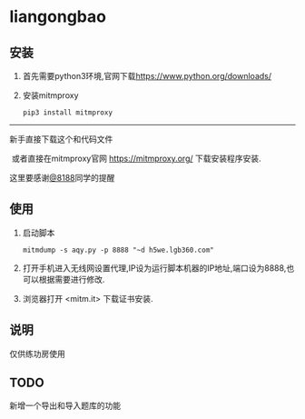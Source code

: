 # liangongbao

## 安装

1. 首先需要python3环境,官网下载<https://www.python.org/downloads/>

2. 安装mitmproxy

   `pip3 install mitmproxy`

---

新手直接下载这个和代码文件

​	或者直接在mitmproxy官网 https://mitmproxy.org/ 下载安装程序安装.

这里要感谢[@8188](https://github.com/8188)同学的提醒

## 使用

1. 启动脚本

   `mitmdump -s aqy.py -p 8888 "~d h5we.lgb360.com"`

2. 打开手机进入无线网设置代理,IP设为运行脚本机器的IP地址,端口设为8888,也可以根据需要进行修改.

3. 浏览器打开 <mitm.it> 下载证书安装.

## 说明

仅供练功房使用

## TODO

新增一个导出和导入题库的功能